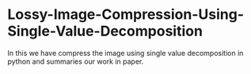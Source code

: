 # Lossy-Image-Compression-Using-Single-Value-Decomposition
In this we have compress the image using single value decomposition in python and summaries our work in paper.
